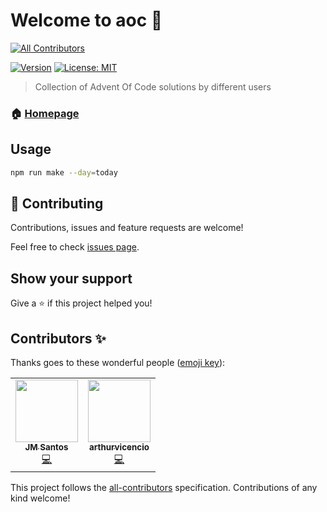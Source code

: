 # Welcome to aoc 👋
<!-- ALL-CONTRIBUTORS-BADGE:START - Do not remove or modify this section -->
[![All Contributors](https://img.shields.io/badge/all_contributors-2-orange.svg?style=flat-square)](#contributors-)
<!-- ALL-CONTRIBUTORS-BADGE:END -->
[![Version](https://img.shields.io/npm/v/aoc.svg)](https://www.npmjs.com/package/aoc)
[![License: MIT](https://img.shields.io/badge/License-MIT-yellow.svg)](#)

> Collection of Advent Of Code solutions by different users

### 🏠 [Homepage](https://github.com/tinker-hub/aoc)

## Usage

```sh
npm run make --day=today
```

## 🤝 Contributing

Contributions, issues and feature requests are welcome!

Feel free to check [issues page](https://github.com/tinker-hub/aoc/issues).

## Show your support

Give a ⭐️ if this project helped you!


## Contributors ✨

Thanks goes to these wonderful people ([emoji key](https://allcontributors.org/docs/en/emoji-key)):

<!-- ALL-CONTRIBUTORS-LIST:START - Do not remove or modify this section -->
<!-- prettier-ignore-start -->
<!-- markdownlint-disable -->
<table>
  <tr>
    <td align="center"><a href="https://github.com/jmaicaaan"><img src="https://avatars2.githubusercontent.com/u/13105222?v=4" width="100px;" alt=""/><br /><sub><b>JM Santos</b></sub></a><br /><a href="https://github.com/tinker-hub/aoc/commits?author=jmaicaaan" title="Code">💻</a></td>
    <td align="center"><a href="https://github.com/arthurvicencio"><img src="https://avatars0.githubusercontent.com/u/18132523?v=4" width="100px;" alt=""/><br /><sub><b>arthurvicencio</b></sub></a><br /><a href="https://github.com/tinker-hub/aoc/commits?author=arthurvicencio" title="Code">💻</a></td>
  </tr>
</table>

<!-- markdownlint-enable -->
<!-- prettier-ignore-end -->
<!-- ALL-CONTRIBUTORS-LIST:END -->

This project follows the [all-contributors](https://github.com/all-contributors/all-contributors) specification. Contributions of any kind welcome!